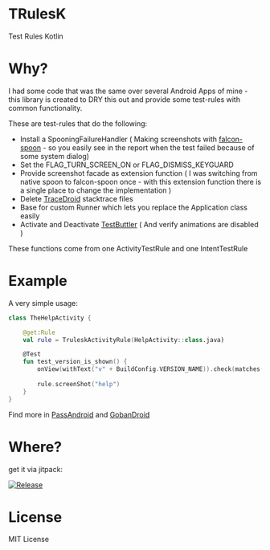 TRulesK
=======

Test Rules Kotlin

Why?
====

I had some code that was the same over several Android Apps of mine - this library is created to DRY this out and provide some test-rules with common functionality.

These are test-rules that do the following:
 - Install a SpooningFailureHandler ( Making screenshots with [falcon-spoon](https://github.com/jraska/Falcon) - so you easily see in the report when the test failed because of some system dialog)
 - Set the FLAG_TURN_SCREEN_ON or FLAG_DISMISS_KEYGUARD
 - Provide screenshot facade as extension function ( I was switching from native spoon to falcon-spoon once - with this extension function there is a single place to change the implementation )
 - Delete [TraceDroid](https://github.com/ligi/tracedroid) stacktrace files
 - Base for custom Runner which lets you replace the Application class easily
 - Activate and Deactivate [TestButtler](https://github.com/linkedin/test-butler) ( And verify animations are disabled )
 
These functions come from one ActivityTestRule and one IntentTestRule

Example
=======

A very simple usage:

```kotlin
class TheHelpActivity {

    @get:Rule
    val rule = TruleskActivityRule(HelpActivity::class.java)

    @Test
    fun test_version_is_shown() {
        onView(withText("v" + BuildConfig.VERSION_NAME)).check(matches(isDisplayed()))
        
        rule.screenShot("help")
    }
}
```

Find more in [PassAndroid](https://github.com/ligi/PassAndroid) and [GobanDroid](https://github.com/ligi/gobandroid)

Where?
======

get it via jitpack:

[![Release](https://jitpack.io/v/ligi/trulesk.svg)](https://jitpack.io/#ligi/trulesk)

License
=======

MIT License
